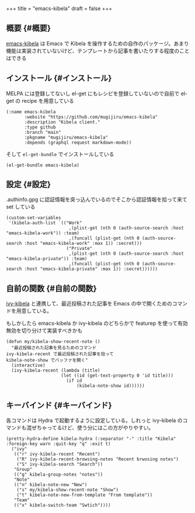 +++
title = "emacs-kibela"
draft = false
+++

## 概要 {#概要}

[emacs-kibela](https://github.com/mugijiru/emacs-kibela/) は Emacs で Kibela を操作するための自作のパッケージ。あまり機能は実装されていないけど、テンプレートから記事を書いたりする程度のことはできる


## インストール {#インストール}

MELPA には登録してないし el-get にもレシピを登録していないので自前で el-get の recipe を用意している

```emacs-lisp
(:name emacs-kibela
       :website "https://github.com/mugijiru/emacs-kibela"
       :description "Kibela client."
       :type github
       :branch "main"
       :pkgname "mugijiru/emacs-kibela"
       :depends (graphql request markdown-mode))
```

そして `el-get-bundle` でインストールしている

```emacs-lisp
(el-get-bundle emacs-kibela)
```


## 設定 {#設定}

.authinfo.gpg に認証情報を突っ込んでいるのでそこから認証情報を拾って来て set している

```emacs-lisp
(custom-set-variables
 '(kibela-auth-list `(("Work"
                        ,(plist-get (nth 0 (auth-source-search :host "emacs-kibela-work")) :team)
                        ,(funcall (plist-get (nth 0 (auth-source-search :host "emacs-kibela-work" :max 1)) :secret)))
                       ("Private"
                        ,(plist-get (nth 0 (auth-source-search :host "emacs-kibela-private")) :team)
                        ,(funcall (plist-get (nth 0 (auth-source-search :host "emacs-kibela-private" :max 1)) :secret))))))
```


## 自前の関数 {#自前の関数}

[ivy-kibela](https://github.com/mugijiru/ivy-kibela/) と連携して、最近投稿された記事を Emacs の中で開くためのコマンドを用意している。

もしかしたら emacs-kibela か ivy-kibela のどちらかで
featurep を使って有効無効を切り分けて実装すべきかも

```emacs-lisp
(defun my/kibela-show-recent-note ()
  "最近投稿された記事を見るためのコマンド
ivy-kibela-recent で最近投稿された記事を拾って
kibela-note-show でバッファを開く"
  (interactive)
  (ivy-kibela-recent (lambda (title)
                     (let ((id (get-text-property 0 'id title)))
                       (if id
                           (kibela-note-show id))))))
```


## キーバインド {#キーバインド}

各コマンドは Hydra で起動するように設定している。しれっと ivy-kibela のコマンドも混ぜちゃってるけど、使う分にはこの方がやりやすい。

```emacs-lisp
(pretty-hydra-define kibela-hydra (:separator "-" :title "Kibela" :foreign-key warn :quit-key "q" :exit t)
  ("ivy"
   (("r" ivy-kibela-recent "Recent")
    ("R" ivy-kibela-recent-browsing-notes "Recent brwosing notes")
    ("S" ivy-kibela-search "Search"))
   "Group"
   (("g" kibela-group-notes "notes"))
   "Note"
   (("n" kibela-note-new "New")
    ("s" my/kibela-show-recent-note "Show")
    ("t" kibela-note-new-from-template "From template"))
   "Team"
   (("x" kibela-switch-team "Swtich"))))
```
